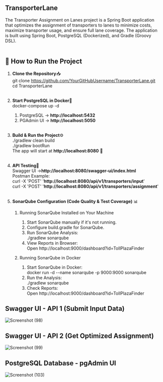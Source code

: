 ## TransporterLane
The Transporter Assignment on Lanes project is a Spring Boot application that optimizes the assignment of transporters to lanes to minimize costs, maximize transporter usage, and ensure full lane coverage. The application is built using Spring Boot, PostgreSQL (Dockerized), and Gradle (Groovy DSL).</br></br>

## 🚀 How to Run the Project

1. **Clone the Repository**📥</br>
   git clone https://github.com/YourGitHubUsername/TransporterLane.git</br>
   cd TransporterLane</br></br>
   
2. **Start PostgreSQL in Docker**🐳 </br>
   docker-compose up -d</br>
   1. PostgreSQL → **http://localhost:5432**
   2. PGAdmin UI → **http://localhost:5050**</br></br>

3. **Build & Run the Project**⚙️</br>
   ./gradlew clean build  </br>
   ./gradlew bootRun</br>
   The app will start at **http://localhost:8080** 🎉</br></br>

4. **API Testing**📡</br>
   Swagger UI →**http://localhost:8080/swagger-ui/index.html**</br>
   Postman Example:</br>
     curl -X 'POST' '**http://localhost:8080/api/v1/transporters/input**'</br>
     curl -X 'POST' '**http://localhost:8080/api/v1/transporters/assignment**'</br></br>

5. **SonarQube Configuration (Code Quality & Test Coverage)** 📊</br>
   1. Running SonarQube Installed on Your Machine</br>
      1. Start SonarQube manually if it's not running.</br>
      2. Configure build.gradle for SonarQube.</br>
      3. Run SonarQube Analysis:<br>
          ./gradlew sonarqube</br>
      4. View Reports in Browser:<br>
          Open http://localhost:9000/dashboard?id=TollPlazaFinder</br>
      
   2. Running SonarQube in Docker</br>
      1. Start SonarQube in Docker:<br>
          docker run -d --name sonarqube -p 9000:9000 sonarqube<br>
      2. Run the Analysis:<br>
          ./gradlew sonarqube<br>
      3. Check Reports:<br>
          Open http://localhost:9000/dashboard?id=TollPlazaFinder<br>



## Swagger UI - API 1 (Submit Input Data)
![Screenshot (98)](https://github.com/user-attachments/assets/0160e7d6-722c-4e47-a95f-d234d727c370)

## Swagger UI - API 2 (Get Optimized Assignment)
![Screenshot (99)](https://github.com/user-attachments/assets/7371622a-d707-4b7f-a9e4-a7d9e5864df5)

## PostgreSQL Database - pgAdmin UI 
![Screenshot (103)](https://github.com/user-attachments/assets/8a8c167c-94d9-48a4-a3b2-9067456472d9)

